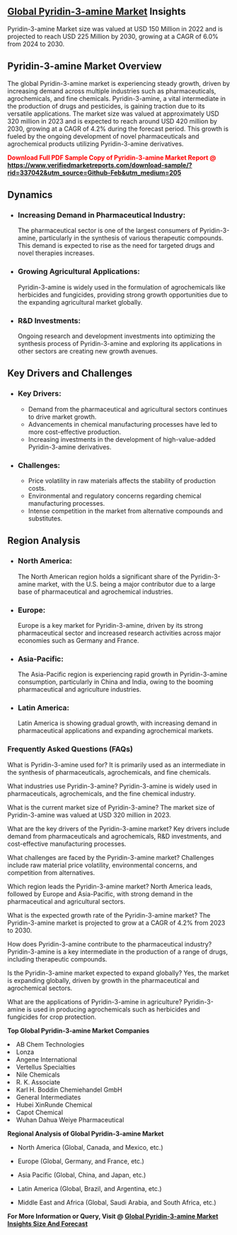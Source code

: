 <h2><a href="https://www.verifiedmarketreports.com/download-sample/?rid=337042&amp;utm_source=Github&amp;utm_medium=205" target="_blank">Global Pyridin-3-amine Market</a> Insights</h2><p>Pyridin-3-amine Market size was valued at USD 150 Million in 2022 and is projected to reach USD 225 Million by 2030, growing at a CAGR of 6.0% from 2024 to 2030.</p><p> <h2>Pyridin-3-amine Market Overview</h2> <p>The global Pyridin-3-amine market is experiencing steady growth, driven by increasing demand across multiple industries such as pharmaceuticals, agrochemicals, and fine chemicals. Pyridin-3-amine, a vital intermediate in the production of drugs and pesticides, is gaining traction due to its versatile applications. The market size was valued at approximately USD 320 million in 2023 and is expected to reach around USD 420 million by 2030, growing at a CAGR of 4.2% during the forecast period. This growth is fueled by the ongoing development of novel pharmaceuticals and agrochemical products utilizing Pyridin-3-amine derivatives.</p> <p><b><p><span class=""><span style="color: #ff0000;"><strong>Download Full PDF Sample Copy of Pyridin-3-amine Market Report</strong> @ </span><a href="https://www.verifiedmarketreports.com/download-sample/?rid=337042&amp;utm_source=Github-Feb&amp;utm_medium=205" target="_blank">https://www.verifiedmarketreports.com/download-sample/?rid=337042&amp;utm_source=Github-Feb&amp;utm_medium=205</a></span></p></b></p> <h2>Dynamics</h2> <ul> <li><h3>Increasing Demand in Pharmaceutical Industry:</h3> The pharmaceutical sector is one of the largest consumers of Pyridin-3-amine, particularly in the synthesis of various therapeutic compounds. This demand is expected to rise as the need for targeted drugs and novel therapies increases.</li> <li><h3>Growing Agricultural Applications:</h3> Pyridin-3-amine is widely used in the formulation of agrochemicals like herbicides and fungicides, providing strong growth opportunities due to the expanding agricultural market globally.</li> <li><h3>R&D Investments:</h3> Ongoing research and development investments into optimizing the synthesis process of Pyridin-3-amine and exploring its applications in other sectors are creating new growth avenues.</li> </ul> <h2>Key Drivers and Challenges</h2> <ul> <li><h3>Key Drivers:</h3> <ul> <li>Demand from the pharmaceutical and agricultural sectors continues to drive market growth.</li> <li>Advancements in chemical manufacturing processes have led to more cost-effective production.</li> <li>Increasing investments in the development of high-value-added Pyridin-3-amine derivatives.</li> </ul> </li> <li><h3>Challenges:</h3> <ul> <li>Price volatility in raw materials affects the stability of production costs.</li> <li>Environmental and regulatory concerns regarding chemical manufacturing processes.</li> <li>Intense competition in the market from alternative compounds and substitutes.</li> </ul> </li> </ul> <h2>Region Analysis</h2> <ul> <li><h3>North America:</h3> The North American region holds a significant share of the Pyridin-3-amine market, with the U.S. being a major contributor due to a large base of pharmaceutical and agrochemical industries.</li> <li><h3>Europe:</h3> Europe is a key market for Pyridin-3-amine, driven by its strong pharmaceutical sector and increased research activities across major economies such as Germany and France.</li> <li><h3>Asia-Pacific:</h3> The Asia-Pacific region is experiencing rapid growth in Pyridin-3-amine consumption, particularly in China and India, owing to the booming pharmaceutical and agriculture industries.</li> <li><h3>Latin America:</h3> Latin America is showing gradual growth, with increasing demand in pharmaceutical applications and expanding agrochemical markets.</li> </ul> <h3>Frequently Asked Questions (FAQs)</h3> <p>What is Pyridin-3-amine used for? It is primarily used as an intermediate in the synthesis of pharmaceuticals, agrochemicals, and fine chemicals.</p> <p>What industries use Pyridin-3-amine? Pyridin-3-amine is widely used in pharmaceuticals, agrochemicals, and the fine chemical industry.</p> <p>What is the current market size of Pyridin-3-amine? The market size of Pyridin-3-amine was valued at USD 320 million in 2023.</p> <p>What are the key drivers of the Pyridin-3-amine market? Key drivers include demand from pharmaceuticals and agrochemicals, R&D investments, and cost-effective manufacturing processes.</p> <p>What challenges are faced by the Pyridin-3-amine market? Challenges include raw material price volatility, environmental concerns, and competition from alternatives.</p> <p>Which region leads the Pyridin-3-amine market? North America leads, followed by Europe and Asia-Pacific, with strong demand in the pharmaceutical and agricultural sectors.</p> <p>What is the expected growth rate of the Pyridin-3-amine market? The Pyridin-3-amine market is projected to grow at a CAGR of 4.2% from 2023 to 2030.</p> <p>How does Pyridin-3-amine contribute to the pharmaceutical industry? Pyridin-3-amine is a key intermediate in the production of a range of drugs, including therapeutic compounds.</p> <p>Is the Pyridin-3-amine market expected to expand globally? Yes, the market is expanding globally, driven by growth in the pharmaceutical and agrochemical sectors.</p> <p>What are the applications of Pyridin-3-amine in agriculture? Pyridin-3-amine is used in producing agrochemicals such as herbicides and fungicides for crop protection.</p> </p><p><strong>Top Global Pyridin-3-amine Market Companies</strong></p><div data-test-id=""><p><li>AB Chem Technologies</li><li> Lonza</li><li> Angene International</li><li> Vertellus Specialties</li><li> Nile Chemicals</li><li> R. K. Associate</li><li> Karl H. Boddin Chemiehandel GmbH</li><li> General Intermediates</li><li> Hubei XinRunde Chemical</li><li> Capot Chemical</li><li> Wuhan Dahua Weiye Pharmaceutical</li></p><div><strong>Regional Analysis of&nbsp;Global Pyridin-3-amine Market</strong></div><ul><li dir="ltr"><p dir="ltr">North America&nbsp;(Global, Canada, and Mexico, etc.)</p></li><li dir="ltr"><p dir="ltr">Europe (Global, Germany, and France, etc.)</p></li><li dir="ltr"><p dir="ltr">Asia Pacific&nbsp;(Global, China, and Japan, etc.)</p></li><li dir="ltr"><p dir="ltr">Latin America&nbsp;(Global, Brazil, and Argentina, etc.)</p></li><li dir="ltr">Middle East and Africa&nbsp;(Global, Saudi Arabia, and South Africa, etc.)</li></ul><p><strong>For More Information or Query, Visit @&nbsp;</strong><strong><a href="https://www.verifiedmarketreports.com/product/pyridin-3-amine-market/?utm_source=Github&amp;utm_medium=205" target="_blank">Global Pyridin-3-amine Market Insights Size And Forecast</a></strong></p></div>
